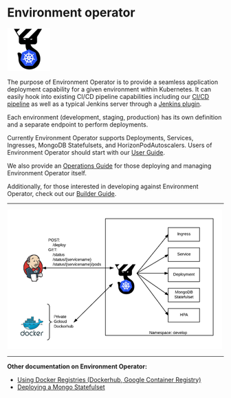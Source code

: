 # Environment operator


<img src="./docs/images/environmentoperatoricon.png" alt="EnvironmentOperator" style="width: 100px;"/>


The purpose of Environment Operator is to provide a seamless application deployment capability for a given environment within Kubernetes. It can easily hook into existing CI/CD pipeline capabilities including our [CI/CD pipeline](https://github.com/pearsontechnology/deployment-pipeline-jenkins-plugin) as well as a typical Jenkins server through a [Jenkins plugin](https://github.com/pearsontechnology/environment-operator-jenkins-plugin).


Each environment (development, staging, production) has its own definition and a separate endpoint to perform deployments.

Currently Environment Operator supports Deployments, Services, Ingresses, MongoDB Statefulsets, and HorizonPodAutoscalers. Users of 
Environment Operator should start with our [User Guide](https://github.com/pearsontechnology/environment-operator/blob/dev/docs/User_Guide.md).


We also provide an [Operations Guide](https://github.com/pearsontechnology/environment-operator/blob/dev/docs/Operatonal_Guide.md) for those deploying and managing Environment Operator itself.


Additionally, for those interested in developing against Environment Operator, check out our [Builder Guide](https://github.com/pearsontechnology/environment-operator/blob/dev/docs/Build.md).

*******************

<img src="./docs/images/workflow.png" alt="EnvironmentOperator" style="width: 500px;"/>

*******************

**Other documentation on Environment Operator:**

* [Using Docker Registries (Dockerhub, Google Container Registry)](https://github.com/pearsontechnology/environment-operator/blob/dev/docs/Private_Registry.md)
* [Deploying a Mongo Statefulset](https://github.com/pearsontechnology/environment-operator/blob/dev/docs/Mongo.md)


